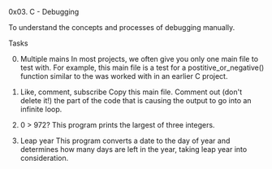 0x03. C - Debugging

To understand the concepts and processes of debugging manually.

Tasks

0. Multiple mains
In most projects, we often give you only one main file to test with. For example, this main file is a test for a postitive_or_negative() function similar to the was worked with in an earlier C project.

1. Like, comment, subscribe
Copy this main file. Comment out (don't delete it!) the part of the code that is causing the output to go into an infinite loop.

2. 0 > 972?
This program prints the largest of three integers.

3. Leap year
This program converts a date to the day of year and determines how many days are left in the year, taking leap year into consideration.


